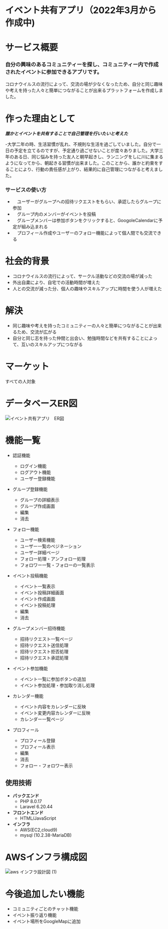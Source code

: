 # イベント共有アプリ（2022年3月から作成中)



# サービス概要

###  自分の興味のあるコミュニティーを探し、コミュニティー内で作成されたイベントに参加できるアプリです。
コロナウイルスの流行によって、交流の場が少なくなったため、自分と同じ趣味や考えを持った人々と簡単につながることが出来るプラットフォームを作成しました。

# 作った理由として
***誰かとイベントを共有することで自己管理を行いたいと考えた***　　

-大学二年の時、生活習慣が乱れ、不規則な生活を過ごしていました。自分で一日の予定を立てるのですが、予定通り過ごせないことが度々ありました。大学三年のある日、同じ悩みを持った友人と朝早起きし、ランニングをしに川に集まるようになってから、朝起きる習慣が出来ました。このことから、誰かと約束をすることにより、行動の責任感が上がり、結果的に自己管理につながると考えました。

### サービスの使い方
- 　ユーザーがグループへの招待リクエストをもらい、承認したらグループに参加
- 　グループ内のメンバーがイベントを投稿
- 　グループメンバーは参加ボタンをクリックすると、GoogoleCalendarに予定が組み込まれる
- 　プロフィール作成やユーザーのフォロー機能によって個人間でも交流できる

# 社会的背景
* コロナウイルスの流行によって、サークル活動などの交流の場が減った
* 外出自粛により、自宅での活動時間が増えた
* 人との交流が減った分、個人の趣味やスキルアップに時間を使う人が増えた

# 解決
* 同じ趣味や考えを持ったコミュニティーの人々と簡単につながることが出来るため、交流が広がる
* 自分と同じ志を持った仲間と出会い、勉強時間などを共有することによって、互いのスキルアップにつながる

# マーケット
すべての人対象

# データベースER図
![イベント共有アプリ　ER図](https://user-images.githubusercontent.com/98827504/178408326-fc6a081b-0a76-4a20-bcd3-25c5549265d2.png)

# 機能一覧
- 認証機能
   - ログイン機能
   - ログアウト機能
   - ユーザー登録機能
- グループ登録機能          
   - グループの詳細表示
   - グループ作成画面
   - 編集
   - 消去
- フォロー機能
   - ユーザー検索機能
   - ユーザー一覧のペジネーション
   - ユーザー詳細ページ
   - フォロー処理・アンフォロー処理
   - フォロワー一覧・フォローの一覧表示
- イベント投稿機能
   - イベント一覧表示
   - イベント投稿詳細画面
   - イベント作成画面
   - イベント投稿処理
   - 編集
   - 消去
- グループメンバー招待機能
   - 招待リクエスト一覧ページ
   - 招待リクエスト送信処理
   - 招待リクエスト拒否処理
   - 招待リクエスト承認処理
- イベント参加機能
   - イベント一覧に参加ボタンの追加
   - イベント参加処理・参加取り消し処理
 
- カレンダー機能
   - イベント内容をカレンダーに反映
   - イベント変更内容カレンダーに反映
   - カレンダー一覧ページ
- プロフィール
   - プロフィール登録
   - プロフィール表示
   - 編集
   - 消去
   - フォロー・フォロワー表示

## 使用技術
- **バックエンド**
  - PHP 8.0.17
  - Laravel  6.20.44
- **フロントエンド**
  - HTML/JavaScript 
- **インフラ**
  - AWS(EC2,cloud9)
  - mysql (10.2.38-MariaDB)
  
# AWSインフラ構成図

![aws インフラ設計図 (1)](https://user-images.githubusercontent.com/98827504/178430767-87645ed2-79bd-48c6-86a2-fad9bb002c78.png)

# 今後追加したい機能
- コミュニティごとのチャット機能
- イベント振り返り機能
- イベント場所をGoogleMapに追加
